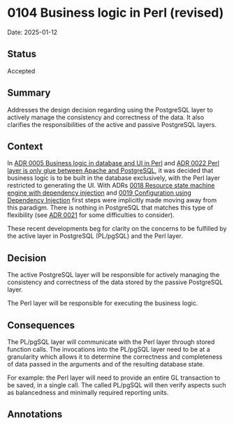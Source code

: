 # 0104 Business logic in Perl (revised)

Date: 2025-01-12

## Status

Accepted

## Summary

Addresses the design decision regarding using the PostgreSQL layer to 
actively manage the consistency and correctness of the data. It also clarifies
the responsibilities of the active and passive PostgreSQL layers.

## Context

In [ADR 0005 Business logic in database and UI in
Perl](./0005-business-logic-in-database-and-UI-in-Perl.md) and [ADR 0022 Perl
layer is only glue between Apache and
PostgreSQL](./0022-perl-layer-only-glue-between-apache-and-pg.md), it was
decided that business logic is to be built in the database exclusively, with
the Perl layer restricted to generating the UI. With ADRs [0018 Resource
state machine engine with dependency
injection](./0018-resource-state-machine-engine-with-dependency-injection.md)
and [0019 Configuration using Dependency
Injection](0019-configuration-using-dependency-injection.md) first steps were
implicitly made moving away from this paradigm. There is nothing in PostgreSQL
that matches this type of flexibility (see [ADR
0021](0021-restricted-list-of-postgresql-extensions.md) for some difficulties
to consider).

These recent developments beg for clarity on the concerns to be fulfilled by
the active layer in PostgreSQL (PL/pgSQL) and the Perl layer.

## Decision

The active PostgreSQL layer will be responsible for actively managing the
consistency and correctness of the data stored by the passive PostgreSQL
layer.

The Perl layer will be responsible for executing the business logic.

## Consequences

The PL/pgSQL layer will communicate with the Perl layer through stored
function calls. The invocations into the PL/pgSQL layer need to be at a
granularity which allows it to determine the correctness and completeness
of data passed in the arguments and of the resulting database state.

For example: the Perl layer will need to provide an entire GL transaction
to be saved, in a single call. The called PL/pgSQL will then verify aspects
such as balancedness and minimally required reporting units.

## Annotations

